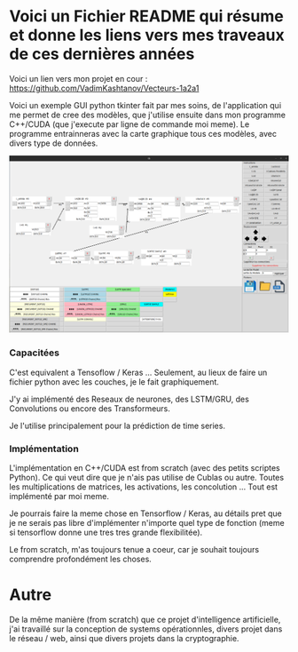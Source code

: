 # Voici un Fichier README qui résume et donne les liens vers mes traveaux de ces dernières années

Voici un lien vers mon projet en cour : https://github.com/VadimKashtanov/Vecteurs-1a2a1

Voici un exemple GUI python tkinter fait par mes soins, de l'application qui me permet de cree des modèles, que j'utilise ensuite dans mon programme C++/CUDA (que j'execute par ligne de commande moi meme). Le programme entrainneras avec la carte graphique tous ces modèles, avec divers type de données. 

![alt text](https://github.com/VadimKashtanov/Mes-Librairies/blob/main/_img.png)

### Capacitées

C'est equivalent a Tensoflow / Keras ... Seulement, au lieux de faire un fichier python avec les couches, je le fait graphiquement.

J'y ai implémenté des Reseaux de neurones, des LSTM/GRU, des Convolutions ou encore des Transformeurs.

Je l'utilise principalement pour la prédiction de time series.

### Implémentation

L'implémentation en C++/CUDA est from scratch (avec des petits scriptes Python). Ce qui veut dire que je n'ais pas utilise de Cublas ou autre. Toutes les multiplications de matrices, les activations, les concolution ... Tout est implémenté par moi meme.

Je pourrais faire la meme chose en Tensorflow / Keras, au détails pret que je ne serais pas libre d'implémenter n'importe quel type de fonction (meme si tensorflow donne une tres tres grande flexibilitée).

Le from scratch, m'as toujours tenue a coeur, car je souhait toujours comprendre profondément les choses.

# Autre

De la même manière (from scratch) que ce projet d'intelligence artificielle, j'ai travaillé sur la conception de systems opérationnles, divers projet dans le réseau / web, ainsi que divers projets dans la cryptographie.
